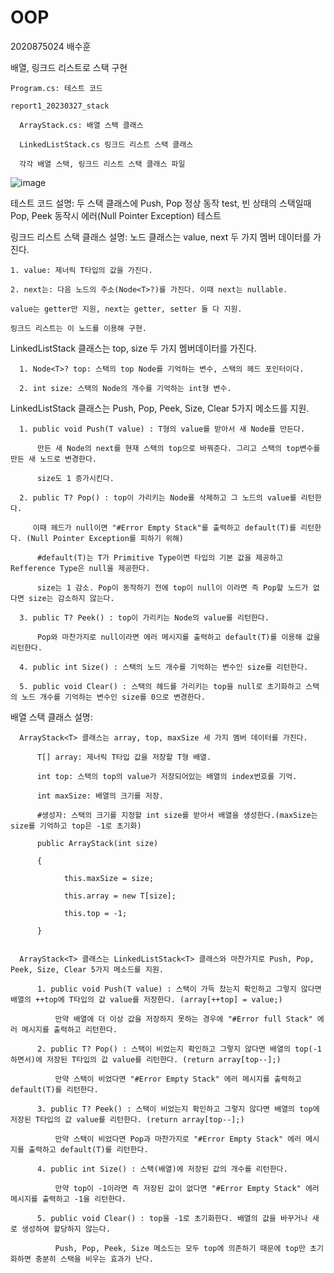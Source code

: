 # OOP
2020875024 배수훈

  배열, 링크드 리스트로 스택 구현
 
    Program.cs: 테스트 코드
  
    report1_20230327_stack
    
      ArrayStack.cs: 배열 스택 클래스
      
      LinkedListStack.cs 링크드 리스트 스택 클래스
      
      각각 배열 스택, 링크드 리스트 스택 클래스 파일
      
      
![image](https://user-images.githubusercontent.com/117576404/227758181-1911934a-b6a5-4f75-99e6-12f85b05e094.png)

테스트 코드 설명: 두 스택 클래스에 Push, Pop 정상 동작 test, 빈 상태의 스택일때 Pop, Peek 동작시 에러(Null Pointer Exception) 테스트

링크드 리스트 스택 클래스 설명: 노드 클래스는 value, next 두 가지 멤버 데이터를 가진다. 

    1. value: 제너릭 T타입의 값을 가진다.
    
    2. next는: 다음 노드의 주소(Node<T>?)를 가진다. 이때 next는 nullable.
    
    value는 getter만 지원, next는 getter, setter 둘 다 지원.
    
    링크드 리스트는 이 노드를 이용해 구현.
    
  LinkedListStack<T> 클래스는 top, size 두 가지 멤버데이터를 가진다.
        
      1. Node<T>? top: 스택의 top Node를 기억하는 변수, 스택의 헤드 포인터이다.
        
      2. int size: 스택의 Node의 개수를 기억하는 int형 변수.
        
  LinkedListStack<T> 클래스는 Push, Pop, Peek, Size, Clear 5가지 메소드를 지원.
    
      1. public void Push(T value) : T형의 value를 받아서 새 Node를 만든다.
        
          만든 새 Node의 next를 현재 스택의 top으로 바꿔준다. 그리고 스택의 top변수를 만든 새 노드로 변경한다.
  
          size도 1 증가시킨다.
        
      2. public T? Pop() : top이 가리키는 Node를 삭제하고 그 노드의 value를 리턴한다.
        
         이때 헤드가 null이면 "#Error Empty Stack"를 출력하고 default(T)를 리턴한다. (Null Pointer Exception를 피하기 위해)
        
          #default(T)는 T가 Primitive Type이면 타입의 기본 값을 제공하고 Refference Type은 null을 제공한다.
  
          size는 1 감소. Pop이 동작하기 전에 top이 null이 이라면 즉 Pop할 노드가 없다면 size는 감소하지 않는다. 
  
      3. public T? Peek() : top이 가리키는 Node의 value를 리턴한다.
  
          Pop와 마찬가지로 null이라면 에러 메시지를 출력하고 default(T)를 이용해 값을 리턴한다.
  
      4. public int Size() : 스택의 노드 개수를 기억하는 변수인 size를 리턴한다.
  
      5. public void Clear() : 스택의 헤드를 가리키는 top을 null로 초기화하고 스택의 노드 개수를 기억하는 변수인 size를 0으로 변경한다.
  
배열 스택 클래스 설명: 
  
      ArrayStack<T> 클래스는 array, top, maxSize 세 가지 멤버 데이터를 가진다.
  
          T[] array: 제너릭 T타입 값을 저장할 T형 배열.
          
          int top: 스택의 top의 value가 저장되어있는 배열의 index번호를 기억.
          
          int maxSize: 배열의 크기를 저장.
          
          #생성자: 스택의 크기를 지정할 int size를 받아서 배열을 생성한다.(maxSize는 size를 기억하고 top은 -1로 초기화)
  
          public ArrayStack(int size)
  
          {
  
                this.maxSize = size;
  
                this.array = new T[size];
  
                this.top = -1;
  
          }
  
  
      ArrayStack<T> 클래스는 LinkedListStack<T> 클래스와 마찬가지로 Push, Pop, Peek, Size, Clear 5가지 메소드를 지원.
  
          1. public void Push(T value) : 스택이 가득 찼는지 확인하고 그렇지 않다면 배열의 ++top에 T타입의 값 value를 저장한다. (array[++top] = value;)
  
              만약 배열에 더 이상 값을 저장하지 못하는 경우에 "#Error full Stack" 에러 메시지를 출력하고 리턴한다.
  
          2. public T? Pop() : 스택이 비었는지 확인하고 그렇지 않다면 배열의 top(-1 하면서)에 저장된 T타입의 값 value를 리턴한다. (return array[top--];)
  
              만약 스택이 비었다면 "#Error Empty Stack" 에러 메시지를 출력하고 default(T)를 리턴한다.
  
          3. public T? Peek() : 스택이 비었는지 확인하고 그렇지 않다면 배열의 top에 저장된 T타입의 값 value를 리턴한다. (return array[top--];)
  
              만약 스택이 비었다면 Pop과 마찬가지로 "#Error Empty Stack" 에러 메시지를 출력하고 default(T)를 리턴한다.
  
          4. public int Size() : 스택(배열)에 저장된 값의 개수를 리턴한다.
  
              만약 top이 -1이라면 즉 저장된 값이 없다면 "#Error Empty Stack" 에러 메시지를 출력하고 -1을 리턴한다.
  
          5. public void Clear() : top을 -1로 초기화한다. 배열의 값을 바꾸거나 새로 생성하여 할당하지 않는다.
  
              Push, Pop, Peek, Size 메소드는 모두 top에 의존하기 때문에 top만 초기화하면 충분히 스택을 비우는 효과가 난다.
